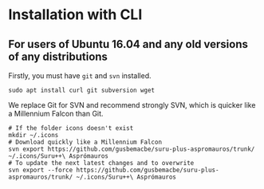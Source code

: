 # Installation with CLI

## For users of Ubuntu 16.04 and any old versions of any distributions

Firstly, you must have `git` and `svn` installed. 

```shell
sudo apt install curl git subversion wget
```

We replace Git for SVN and recommend strongly SVN, which is quicker like a Millennium Falcon than Git. 

```shell
# If the folder icons doesn't exist
mkdir ~/.icons
# Download quickly like a Millennium Falcon
svn export https://github.com/gusbemacbe/suru-plus-aspromauros/trunk/ ~/.icons/Suru++\ Asprómauros
# To update the next latest changes and to overwrite
svn export --force https://github.com/gusbemacbe/suru-plus-aspromauros/trunk/ ~/.icons/Suru++\ Asprómauros
```
